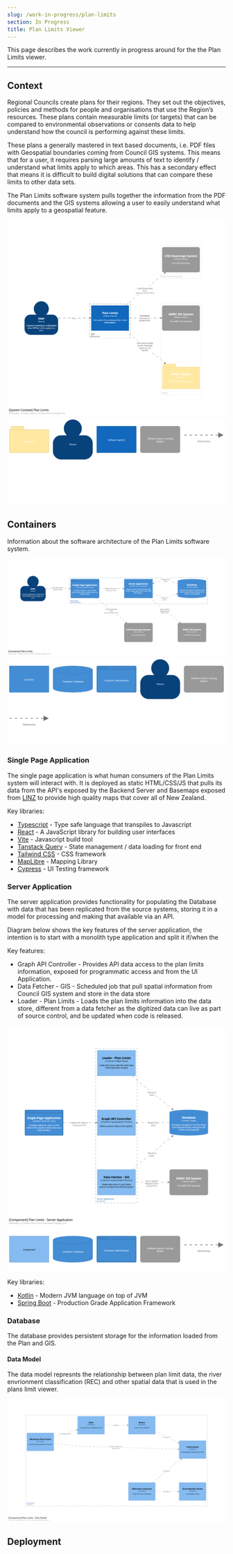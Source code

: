 ```yaml
---
slug: /work-in-progress/plan-limits
section: In Progress
title: Plan Limits Viewer
---
```


This page describes the work currently in progress around for the the Plan Limits viewer. 

---

## Context

Regional Councils create plans for their regions. They set out the objectives, policies and methods for people and organisations that use the Region’s resources. These plans contain measurable limits (or targets) that can be compared to environmental observations or consents data to help understand how the council is performing against these limits.

These plans a generally mastered in text based documents, i.e. PDF files with Geospatial boundaries coming from Council GIS systems. This means that for a user, it requires parsing large amounts of text to identify / understand what limits apply to which areas. This has a secondary effect that means it is difficult to build digital solutions that can compare these limits to other data sets.

The Plan Limits software system pulls together the information from the PDF documents and the GIS systems allowing a user to easily understand what limits apply to a geospatial feature.

![Context Diagram](./structurizr-1-SystemContext.png)
![Context Key](./structurizr-1-SystemContext-key.png)

## Containers

Information about the software architecture of the Plan Limits software system.

![Containers Diagram](./structurizr-1-SystemContainers.png)
![Containers Key](./structurizr-1-SystemContainers-key.png)

### Single Page Application

The single page application is what human consumers of the Plan Limits system will interact with. It is deployed as static HTML/CSS/JS that pulls its data from the API's exposed by the Backend Server and Basemaps exposed from [LINZ](https://basemaps.linz.govt.nz/) to provide high quality maps that cover all of New Zealand.  

Key libraries:

* [Typescript](https://www.typescriptlang.org/) - Type safe language that transpiles to Javascript
* [React](https://reactjs.org/) - A JavaScript library for building user interfaces
* [Vite](https://vitejs.dev/) - Javascript build tool
* [Tanstack Query](https://tanstack.com/query/v4/) - State management / data loading for front end
* [Tailwind CSS](https://tailwindcss.com/) - CSS framework
* [MapLibre](https://maplibre.org/projects/) - Mapping Library
* [Cypress](https://www.cypress.io/) - UI Testing framework

### Server Application 

The server application provides functionality for populating the Database with data that has been replicated from the source systems, storing it in a model for processing and making that available via an API.

Diagram below shows the key features of the server application, the intention is to start with a monolith type application and split it if/when the 

Key features: 
* Graph API Controller - Provides API data access to the plan limits information, exposed for programmatic access and from the UI Application. 
* Data Fetcher - GIS - Scheduled job that pull spatial information from Council GIS system and store in the data store 
* Loader - Plan Limits - Loads the plan limits information into the data store, different from a data fetcher as the digitized data can live as part of source control, and be updated when code is released.    

![Containers Diagram](./structurizr-1-ServerComponents.png)
![Containers Key](./structurizr-1-ServerComponents-key.png)

Key libraries: 

* [Kotlin](https://kotlinlang.org/) - Modern JVM language on top of JVM
* [Spring Boot](https://spring.io/projects/spring-boot) - Production Grade Application Framework

### Database

The database provides persistent storage for the information loaded from the Plan and GIS.

#### Data Model

The data model represnts the relationship between plan limit data, the river envrionment classification (REC) and other spatial data that is used in the plans limit viewer.

![Containers Diagram](./structurizr-1-DatabaseComponents.png)

## Deployment